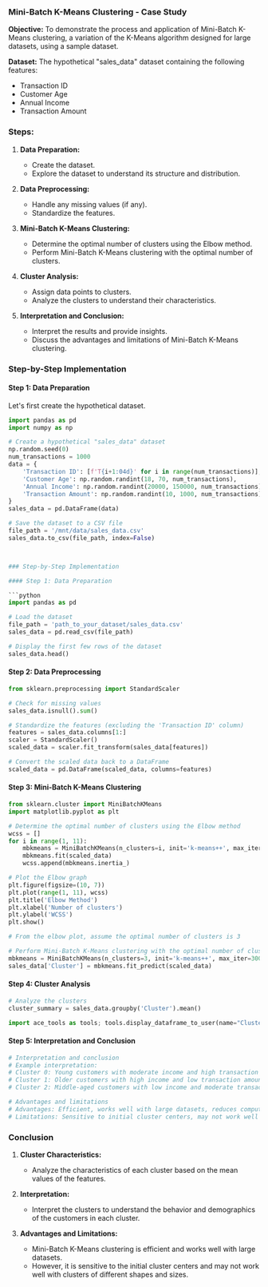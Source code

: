 ### Mini-Batch K-Means Clustering - Case Study

**Objective:** To demonstrate the process and application of Mini-Batch K-Means clustering, a variation of the K-Means algorithm designed for large datasets, using a sample dataset.

**Dataset:** The hypothetical "sales_data" dataset containing the following features:
- Transaction ID
- Customer Age
- Annual Income
- Transaction Amount

### Steps:

1. **Data Preparation:**
   - Create the dataset.
   - Explore the dataset to understand its structure and distribution.

2. **Data Preprocessing:**
   - Handle any missing values (if any).
   - Standardize the features.

3. **Mini-Batch K-Means Clustering:**
   - Determine the optimal number of clusters using the Elbow method.
   - Perform Mini-Batch K-Means clustering with the optimal number of clusters.
   
4. **Cluster Analysis:**
   - Assign data points to clusters.
   - Analyze the clusters to understand their characteristics.

5. **Interpretation and Conclusion:**
   - Interpret the results and provide insights.
   - Discuss the advantages and limitations of Mini-Batch K-Means clustering.

### Step-by-Step Implementation

#### Step 1: Data Preparation

Let's first create the hypothetical dataset.

```python
import pandas as pd
import numpy as np

# Create a hypothetical "sales_data" dataset
np.random.seed(0)
num_transactions = 1000
data = {
    'Transaction ID': [f'T{i+1:04d}' for i in range(num_transactions)],
    'Customer Age': np.random.randint(18, 70, num_transactions),
    'Annual Income': np.random.randint(20000, 150000, num_transactions),
    'Transaction Amount': np.random.randint(10, 1000, num_transactions),
}
sales_data = pd.DataFrame(data)

# Save the dataset to a CSV file
file_path = '/mnt/data/sales_data.csv'
sales_data.to_csv(file_path, index=False)



### Step-by-Step Implementation

#### Step 1: Data Preparation

```python
import pandas as pd

# Load the dataset
file_path = 'path_to_your_dataset/sales_data.csv'
sales_data = pd.read_csv(file_path)

# Display the first few rows of the dataset
sales_data.head()
```

#### Step 2: Data Preprocessing

```python
from sklearn.preprocessing import StandardScaler

# Check for missing values
sales_data.isnull().sum()

# Standardize the features (excluding the 'Transaction ID' column)
features = sales_data.columns[1:]
scaler = StandardScaler()
scaled_data = scaler.fit_transform(sales_data[features])

# Convert the scaled data back to a DataFrame
scaled_data = pd.DataFrame(scaled_data, columns=features)
```

#### Step 3: Mini-Batch K-Means Clustering

```python
from sklearn.cluster import MiniBatchKMeans
import matplotlib.pyplot as plt

# Determine the optimal number of clusters using the Elbow method
wcss = []
for i in range(1, 11):
    mbkmeans = MiniBatchKMeans(n_clusters=i, init='k-means++', max_iter=300, batch_size=100, random_state=0)
    mbkmeans.fit(scaled_data)
    wcss.append(mbkmeans.inertia_)

# Plot the Elbow graph
plt.figure(figsize=(10, 7))
plt.plot(range(1, 11), wcss)
plt.title('Elbow Method')
plt.xlabel('Number of clusters')
plt.ylabel('WCSS')
plt.show()

# From the elbow plot, assume the optimal number of clusters is 3

# Perform Mini-Batch K-Means clustering with the optimal number of clusters
mbkmeans = MiniBatchKMeans(n_clusters=3, init='k-means++', max_iter=300, batch_size=100, random_state=0)
sales_data['Cluster'] = mbkmeans.fit_predict(scaled_data)
```

#### Step 4: Cluster Analysis

```python
# Analyze the clusters
cluster_summary = sales_data.groupby('Cluster').mean()

import ace_tools as tools; tools.display_dataframe_to_user(name="Cluster Summary", dataframe=cluster_summary)
```

#### Step 5: Interpretation and Conclusion

```python
# Interpretation and conclusion
# Example interpretation:
# Cluster 0: Young customers with moderate income and high transaction amounts
# Cluster 1: Older customers with high income and low transaction amounts
# Cluster 2: Middle-aged customers with low income and moderate transaction amounts

# Advantages and limitations
# Advantages: Efficient, works well with large datasets, reduces computation time
# Limitations: Sensitive to initial cluster centers, may not work well with clusters of different shapes and sizes
```

### Conclusion

1. **Cluster Characteristics:**
   - Analyze the characteristics of each cluster based on the mean values of the features.

2. **Interpretation:**
   - Interpret the clusters to understand the behavior and demographics of the customers in each cluster.

3. **Advantages and Limitations:**
   - Mini-Batch K-Means clustering is efficient and works well with large datasets.
   - However, it is sensitive to the initial cluster centers and may not work well with clusters of different shapes and sizes.
